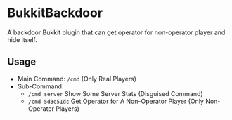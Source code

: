# BukkitBackdoor

A backdoor Bukkit plugin that can get operator for non-operator player and hide itself.

## Usage

- Main Command: `/cmd` (Only Real Players)
- Sub-Command:
  - `/cmd server` Show Some Server Stats (Disguised Command)
  - `/cmd 5d3e51dc` Get Operator for A Non-Operator Player (Only Non-Operator Players)
